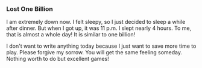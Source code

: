 ### Lost One Billion
I am extremely down now. I felt sleepy, so I just decided to sleep a while after dinner. But when I got up, it was 11 p.m. I slept nearly 4 hours. To me, that is almost a whole day! It is similar to one billion!

I don't want to write anything today because I just want to save more time to play. Please forgive my sorrow. You will get the same feeling someday. Nothing worth to do but excellent games!
